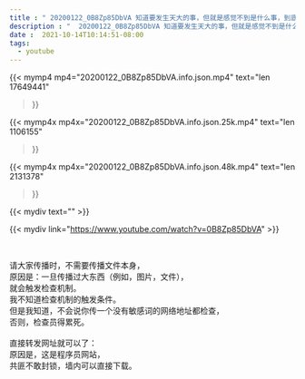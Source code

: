 ```yaml
---
title : " 20200122_0B8Zp85DbVA 知道要发生天大的事，但就是感觉不到是什么事，到底是美国战死？还是川普被迫离开白宫？还是中共鲸吞美国？又或中国突然瓦解？不知道，总之，肯定不是天灭中共，而最大可能是中共灭全世界。 "
description : "  20200122_0B8Zp85DbVA 知道要发生天大的事，但就是感觉不到是什么事，到底是美国战死？还是川普被迫离开白宫？还是中共鲸吞美国？又或中国突然瓦解？不知道，总之，肯定不是天灭中共，而最大可能是中共灭全世界。 "
date :  2021-10-14T10:14:51-08:00
tags:
  - youtube
---
```


{{< mymp4 mp4="20200122_0B8Zp85DbVA.info.json.mp4" 
text="len 17649441"
>}}

{{< mymp4x  mp4x="20200122_0B8Zp85DbVA.info.json.25k.mp4"
text="len 1106155"
>}}

{{< mymp4x  mp4x="20200122_0B8Zp85DbVA.info.json.48k.mp4"
text="len 2131378"
>}}


{{< mydiv text="" >}}
<br>

{{< mydiv link="https://www.youtube.com/watch?v=0B8Zp85DbVA" >}}


<br>

请大家传播时，不需要传播文件本身，<br>
原因是：一旦传播过大东西（例如，图片，文件），<br>
就会触发检查机制。<br>
我不知道检查机制的触发条件。<br>
但是我知道，不会说你传一个没有敏感词的网络地址都检查，<br>
否则，检查员得累死。<br><br>
直接转发网址就可以了：<br>
原因是，这是程序员网站，<br>
共匪不敢封锁，墙内可以直接下载。



